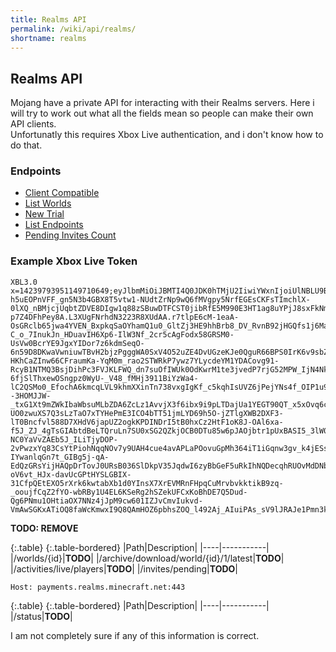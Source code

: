 ```yaml
---
title: Realms API
permalink: /wiki/api/realms/
shortname: realms
---
```

## Realms API
Mojang have a private API for interacting with their Realms servers. Here i will try to work out what all the fields mean so people can make their own API clients.  
Unfortunatly this requires Xbox Live authentication, and i don't know how to do that.

### Endpoints

* [Client Compatible](client-compatible/)
* [List Worlds](list-worlds/)  
* [New Trial](new-trial/)  
* [List Endpoints](list-endpoints/)  
* [Pending Invites Count](invites-count/)  
   
   
### Example Xbox Live Token

```
XBL3.0 x=14239793951149710649;eyJlbmMiOiJBMTI4Q0JDK0hTMjU2IiwiYWxnIjoiUlNBLU9BRVAiLCJjdHkiOiJKV1QiLCJ6aXAiOiJERUYiLCJ4NXQiOiJfd3lzeEV6dHY4UmdGLWl4cjltdy1LTTNaUG8ifQ.ukquE9SJ9sCC4RbbT9rcm87a4lsIJf2acSVS6ju24V3O_RsiDtauBoweXoBhIZ4NPcO_wJLosBsesWxqI8pv04C4JYD2mOKYoohF5SrQXJxBoGhBBeK_qINsqP5jWaHEvceBecZ2FjT3NogFD8cO2TwUxCTdX58nVL5-h5uEOPnVFF_gn5N3b4GBX8T5vtw1-NUdtZrNp9wQ6fMVgpy5NrfEGEsCKFsTImchlX-0lXQ_nBMjcjUqbtZDVE8DIgw1q88zSBuwDTFCST0jibRfE5M990E3HT1ag8uYPjJ8sxFkNm6vwUVPHbAo9pmr_izIoeBNjo4gA-p7Z4DFhPey8A.L3XUgFNrhdN3223R8XUdAA.r7tlpE6cM-1eaA-OsGRclb65jwa4YVEN_BxpkqSaOYhamQ1u0_GltZj3HE9hhBrb8_DV_RvnB92jHGQfs1j6Ma_qVCsFmta6hm_DpW-C_o_7InukJn_HDuavIH6Xp6-IlW3Nf_2cr5cAgFodx58GRSM0-UsVw0BcrYE9JgxYIDor7z6kdmSeqO-6n59D8DKwaVwniuwTBvH2bjzPgggWA0SxV4O52uZE4DvUGzeKJe0QguR66BPS0IrK6v9sbZ70weDfvHe6x4xP9RwR4LNhuIqgAUkXuaCUJwV4Gh5Eon3FuJRP6M4xPBTgSlAQbW5ZMWIuTSgxx6i_ZSfGA4JizKM8kiIb9WPr1stafn2xyLFhHK8GPt-HKhCaZInw66CFraumKa-YqM0m_rao2STWRkP7ywz7YLycdeYM1YDACovg91-RcyB1NTMQ3BsjDihPc3FVJKLFWQ_dn7suOfIWUk0OdKwrM1te3jvedP7rjG52MPW_IjN4Nkyv-6fjSlThxewOSngpz0WyU-_V48_fMHj3911BiYzWa4-lC2QSMo0_EfochA6kmcqLVL9khmXXinTn738vxgIgKf_c5kqhIsUVZ6jPejYNs4f_OIP1u9Fb4Rb5oZ2vtHj2JSkT--3HOMJJW-_txG1Xt9mZWkIbaWbsuMLbZDA6ZcLz1AvvjX3f6ibx9i9pLTDajUa1YEGT90QT_x5xOvq6cetWloe_ZpT7kfYGBTf-UO0zwuXS7Q3sLzTaO7xTYHePmE3ICO4bTT51jmLYD69h5O-jZTlgXWB2DXF3-lT0Bncfvl588D7XHdV6japUZ2ogkKPDINDrI5tB0hxCz2HtF1oK8J-OAl6xa-f5J_ZJ_4gTsGIAbtdBeLTQruLn7SU0xSG2QZkjOCB0DTu85w6pJAOjbtr1pUxBASI5_3lW0D3_6XSkXR3M-NC0YaVvZAEb5J_ILiTjyDOP-2vPwzxYq83CsYtPiohNqqNOv7y9UAH4cue4avAPLaPOovuGpMh364iT1iGqnw3gv_k4jESsVD99TKhrpVc33liGocMgXI00C7sMM6ldv7knGplS_Dcfyv8f9PaWn5g2mHBOMQ_5Oi3ul15tnaNtqzhx24HSf5oy-IYwanlqGn7t_GIBg5j-qA-EdQzGRsYijHAQpDrTovJ0URsB036SlDkpV35JqdwI6zyBbGeF5uRkIhNQDecqhRUOvMdDNb6RgoKUfySKpF793RMwbRiBJKAYFe3PjFMSXRG2JBFztKWfcWkTES671Axpp1OQsbj9KVB9eHiYqxRW5cMBhsdq6yPaYPKiIzcWOPVVg8vy2kiyTtVyiz1oJSX4Y6px6XjmZ_5yLLy4aSFtajQYG_zuVVwrj7Fdopj72SNku9FtCnfYH0978uqcDXVAAVWvpxGY74wFspokQLL8rFb_BtTMdYhhXffEVm5GJy8-oV6vt_HJx-davUcGPtHYSLGBIX-31CfpQEtEXO5rXrk6kwtabXb1d0YInsX7XrEVMRnFHpqCuMrvbvkktikB9zq-_ooujfCqZ2fYO-wbRBy1U4EL6KSeRg2hSZekUFCxKoBhDE7Q5Dud-Qg6PNmu1OHtiaOX7NNz4jJpM9cw601IZJvCmvIukvd-VmAwSGKxATiOQ8faWcKmwxI9Q8QAmHOZ6pbhsZOQ_l492Aj_AIuiPAs_sV9lJRAJe1Pmn3keWmk.KE6owm_0qN7iq_9J18IMgBhAEMdLNQ0lA7q3pynMGdA
```
   
**TODO: REMOVE**

{:.table}
{:.table-bordered}
|Path|Description|
|----|-----------|
|/worlds/{id}|**TODO**|
|/archive/download/world/{id}/1/latest|**TODO**|
|/activities/live/players|**TODO**|
|/invites/pending|**TODO**|
  
`Host: payments.realms.minecraft.net:443`  

{:.table}
{:.table-bordered}
|Path|Description|
|----|-----------|
|/status|**TODO**|
 
I am not completely sure if any of this information is correct.
